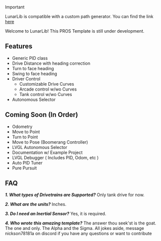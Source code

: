 >[!IMPORTANT]
> LunarLib is compatible with a custom path generator. You can find the link [here](https://nicksonchen2008.github.io/78181A-Auton-Planner-main/)

Welcome to LunarLib! This PROS Template is still under development.

## Features
- Generic PID class
- Drive Distance with heading correction
- Turn to face heading
- Swing to face heading 
- Driver Control
  - Customizable Drive Curves
  - Arcade control w/wo Curves
  - Tank control w/wo Curves
- Autonomous Selector

## Coming Soon (In Order)
- Odometry
- Move to Point
- Turn to Point
- Move to Pose (Boomerang Controller)
- LVGL Autonomous Selector
- Documentation w/ Example Project
- LVGL Debugger ( Includes PID, Odom, etc )
- Auto PID Tuner
- Pure Pursuit

## FAQ
_**1. What types of Drivetrains are Supported?**_
Only tank drive for now.

_**2. What are the units?**_
Inches.

_**3. Do I need an Inertial Sensor?**_
Yes, it is required. 

_**4. Who wrote this amazing template?**_
The answer thou seek'st is the goat. The one and only. The Alpha and the Sigma. 
All jokes aside, message nickson78181a on discord if you have any questions or want to contribute